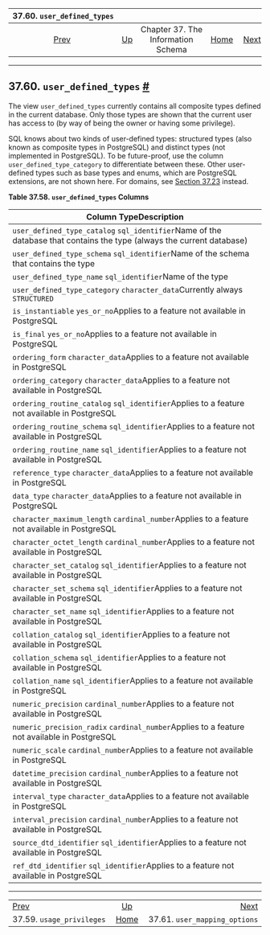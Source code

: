 

|                     37.60. `user_defined_types`                     |                                                                    |                                    |                                                       |                                                                             |
| :-----------------------------------------------------------------: | :----------------------------------------------------------------- | :--------------------------------: | ----------------------------------------------------: | --------------------------------------------------------------------------: |
| [Prev](infoschema-usage-privileges.html "37.59. usage_privileges")  | [Up](information-schema.html "Chapter 37. The Information Schema") | Chapter 37. The Information Schema | [Home](index.html "PostgreSQL 17devel Documentation") |  [Next](infoschema-user-mapping-options.html "37.61. user_mapping_options") |

***

## 37.60. `user_defined_types` [#](#INFOSCHEMA-USER-DEFINED-TYPES)

The view `user_defined_types` currently contains all composite types defined in the current database. Only those types are shown that the current user has access to (by way of being the owner or having some privilege).

SQL knows about two kinds of user-defined types: structured types (also known as composite types in PostgreSQL) and distinct types (not implemented in PostgreSQL). To be future-proof, use the column `user_defined_type_category` to differentiate between these. Other user-defined types such as base types and enums, which are PostgreSQL extensions, are not shown here. For domains, see [Section 37.23](infoschema-domains.html "37.23. domains") instead.

**Table 37.58. `user_defined_types` Columns**

| Column TypeDescription                                                                                                |
| --------------------------------------------------------------------------------------------------------------------- |
| `user_defined_type_catalog` `sql_identifier`Name of the database that contains the type (always the current database) |
| `user_defined_type_schema` `sql_identifier`Name of the schema that contains the type                                  |
| `user_defined_type_name` `sql_identifier`Name of the type                                                             |
| `user_defined_type_category` `character_data`Currently always `STRUCTURED`                                            |
| `is_instantiable` `yes_or_no`Applies to a feature not available in PostgreSQL                                         |
| `is_final` `yes_or_no`Applies to a feature not available in PostgreSQL                                                |
| `ordering_form` `character_data`Applies to a feature not available in PostgreSQL                                      |
| `ordering_category` `character_data`Applies to a feature not available in PostgreSQL                                  |
| `ordering_routine_catalog` `sql_identifier`Applies to a feature not available in PostgreSQL                           |
| `ordering_routine_schema` `sql_identifier`Applies to a feature not available in PostgreSQL                            |
| `ordering_routine_name` `sql_identifier`Applies to a feature not available in PostgreSQL                              |
| `reference_type` `character_data`Applies to a feature not available in PostgreSQL                                     |
| `data_type` `character_data`Applies to a feature not available in PostgreSQL                                          |
| `character_maximum_length` `cardinal_number`Applies to a feature not available in PostgreSQL                          |
| `character_octet_length` `cardinal_number`Applies to a feature not available in PostgreSQL                            |
| `character_set_catalog` `sql_identifier`Applies to a feature not available in PostgreSQL                              |
| `character_set_schema` `sql_identifier`Applies to a feature not available in PostgreSQL                               |
| `character_set_name` `sql_identifier`Applies to a feature not available in PostgreSQL                                 |
| `collation_catalog` `sql_identifier`Applies to a feature not available in PostgreSQL                                  |
| `collation_schema` `sql_identifier`Applies to a feature not available in PostgreSQL                                   |
| `collation_name` `sql_identifier`Applies to a feature not available in PostgreSQL                                     |
| `numeric_precision` `cardinal_number`Applies to a feature not available in PostgreSQL                                 |
| `numeric_precision_radix` `cardinal_number`Applies to a feature not available in PostgreSQL                           |
| `numeric_scale` `cardinal_number`Applies to a feature not available in PostgreSQL                                     |
| `datetime_precision` `cardinal_number`Applies to a feature not available in PostgreSQL                                |
| `interval_type` `character_data`Applies to a feature not available in PostgreSQL                                      |
| `interval_precision` `cardinal_number`Applies to a feature not available in PostgreSQL                                |
| `source_dtd_identifier` `sql_identifier`Applies to a feature not available in PostgreSQL                              |
| `ref_dtd_identifier` `sql_identifier`Applies to a feature not available in PostgreSQL                                 |

***

|                                                                     |                                                                    |                                                                             |
| :------------------------------------------------------------------ | :----------------------------------------------------------------: | --------------------------------------------------------------------------: |
| [Prev](infoschema-usage-privileges.html "37.59. usage_privileges")  | [Up](information-schema.html "Chapter 37. The Information Schema") |  [Next](infoschema-user-mapping-options.html "37.61. user_mapping_options") |
| 37.59. `usage_privileges`                                           |        [Home](index.html "PostgreSQL 17devel Documentation")       |                                               37.61. `user_mapping_options` |
